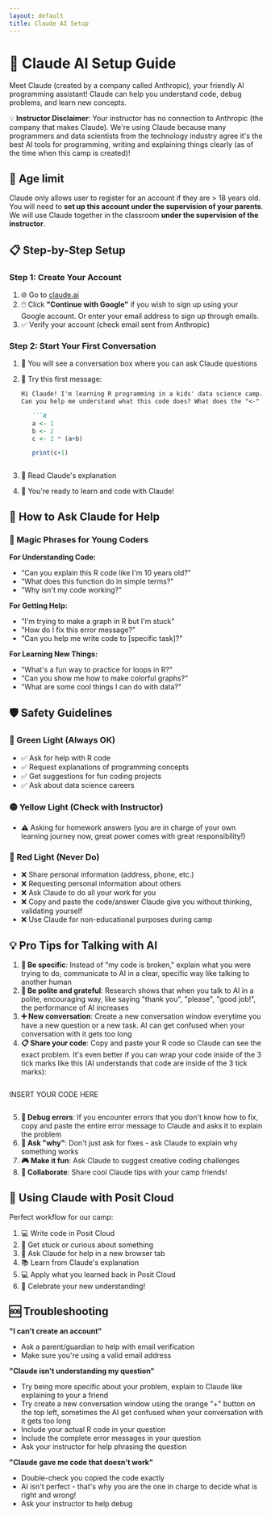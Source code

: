 ```yaml
---
layout: default
title: Claude AI Setup
---
```


# 🤖 Claude AI Setup Guide

Meet Claude (created by a company called Anthropic), your friendly AI programming assistant! Claude can help you understand code, debug problems, and learn new concepts. 

💡 **Instructor Disclaimer**: Your instructor has no connection to Anthropic (the company that makes Claude). We're using Claude because many programmers and data scientists from the technology industry agree it's the best AI tools for programming, writing and explaining things clearly (as of the time when this camp is created)!

## 🛑 Age limit

Claude only allows user to register for an account if they are > 18 years old. You will need to **set up this account under the supervision of your parents**. We will use Claude together in the classroom **under the supervision of the instructor**.

## 📋 Step-by-Step Setup

### Step 1: Create Your Account

1. 🌐 Go to [claude.ai](https://claude.ai)
2. 🖱️ Click **"Continue with Google"** if you wish to sign up using your Google account. Or enter your email address to sign up through emails.
3. ✅ Verify your account (check email sent from Anthropic)

### Step 2: Start Your First Conversation

1. 💬 You will see a conversation box where you can ask Claude questions
2. 🎯 Try this first message:
   ```markdown
   Hi Claude! I'm learning R programming in a kids' data science camp. 
   Can you help me understand what this code does? What does the "<-" mean?
   
      ```R
      a <- 1
      b <- 2
      c <- 2 * (a+b)

      print(c+1)
      ```

   ```
3. 📖 Read Claude's explanation
4. 🎉 You're ready to learn and code with Claude!

## 🎯 How to Ask Claude for Help

### 🔮 Magic Phrases for Young Coders

**For Understanding Code:**
- "Can you explain this R code like I'm 10 years old?"
- "What does this function do in simple terms?"
- "Why isn't my code working?"

**For Getting Help:**
- "I'm trying to make a graph in R but I'm stuck"
- "How do I fix this error message?"
- "Can you help me write code to [specific task]?"

**For Learning New Things:**
- "What's a fun way to practice for loops in R?"
- "Can you show me how to make colorful graphs?"
- "What are some cool things I can do with data?"

## 🛡️ Safety Guidelines

### 🚦 Green Light (Always OK)
- ✅ Ask for help with R code
- ✅ Request explanations of programming concepts
- ✅ Get suggestions for fun coding projects
- ✅ Ask about data science careers

### 🟡 Yellow Light (Check with Instructor)
- ⚠️ Asking for homework answers (you are in charge of your own learning journey now, great power comes with great responsibility!)

### 🔴 Red Light (Never Do)
- ❌ Share personal information (address, phone, etc.)
- ❌ Requesting personal information about others
- ❌ Ask Claude to do all your work for you
- ❌ Copy and paste the code/answer Claude give you without thinking, validating yourself
- ❌ Use Claude for non-educational purposes during camp

## 💡 Pro Tips for Talking with AI

1. **🎯 Be specific**: Instead of "my code is broken," explain what you were trying to do, communicate to AI in a clear, specific way like talking to another human
2. **💙 Be polite and grateful**: Research shows that when you talk to AI in a polite, encouraging way, like saying "thank you", "please", "good job!", the performance of AI increases
3. **➕ New conversation**: Create a new conversation window everytime you have a new question or a new task. AI can get confused when your conversation with it gets too long
4. **📋 Share your code**: Copy and paste your R code so Claude can see the exact problem. It's even better if you can wrap your code inside of the 3 tick marks like this (AI understands that code are inside of the 3 tick marks):
```markdown

   ```
   INSERT YOUR CODE HERE
   ```

```
5. **🫨 Debug errors**: If you encounter errors that you don't know how to fix, copy and paste the entire error message to Claude and asks it to explain the problem
6. **🤔 Ask "why"**: Don't just ask for fixes - ask Claude to explain why something works
7. **🎮 Make it fun**: Ask Claude to suggest creative coding challenges
8. **👥 Collaborate**: Share cool Claude tips with your camp friends!

## 🔄 Using Claude with Posit Cloud

Perfect workflow for our camp:

1. 💻 Write code in Posit Cloud
2. 🤔 Get stuck or curious about something
3. 🤖 Ask Claude for help in a new browser tab
4. 📚 Learn from Claude's explanation
5. 💻 Apply what you learned back in Posit Cloud
6. 🎉 Celebrate your new understanding!

## 🆘 Troubleshooting

**"I can't create an account"**
- Ask a parent/guardian to help with email verification
- Make sure you're using a valid email address

**"Claude isn't understanding my question"**
- Try being more specific about your problem, explain to Claude like explaining to your a friend
- Try create a new conversation window using the orange "+" button on the top left, sometimes the AI get confused when your conversation with it gets too long
- Include your actual R code in your question
- Include the complete error messages in your question
- Ask your instructor for help phrasing the question

**"Claude gave me code that doesn't work"**
- Double-check you copied the code exactly
- AI isn't perfect - that's why you are the one in charge to decide what is right and wrong!
- Ask your instructor to help debug



